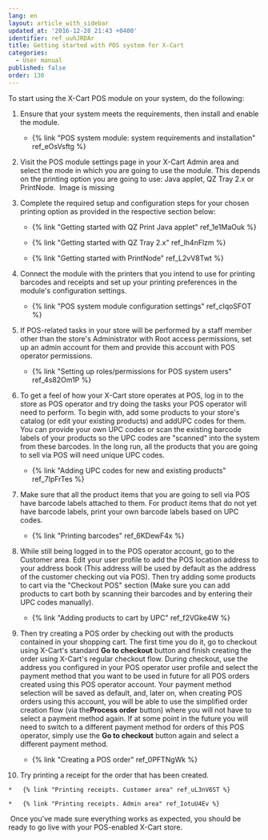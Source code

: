 ```yaml
---
lang: en
layout: article_with_sidebar
updated_at: '2016-12-28 21:43 +0400'
identifier: ref_uuhJRDAr
title: Getting started with POS system for X-Cart
categories:
  - User manual
published: false
order: 130
---
```



To start using the X-Cart POS module on your system, do the following:

1.  Ensure that your system meets the requirements, then install and enable the module.

    *   {% link "POS system module: system requirements and installation" ref_eOsVsftg %}

2.  Visit the POS module settings page in your X-Cart Admin area and select the mode in which you are going to use the module. This depends on the printing option you are going to use: Java applet, QZ Tray 2.x or PrintNode. 
    Image is missing

3.  Complete the required setup and configuration steps for your chosen printing option as provided in the respective section below:

    *   {% link "Getting started with QZ Print Java applet" ref_1e1MaOuk %}

    *   {% link "Getting started with QZ Tray 2.x" ref_lh4nFlzm %} 

    *   {% link "Getting started with PrintNode" ref_L2vV8Twt %}

4.  Connect the module with the printers that you intend to use for printing barcodes and receipts and set up your printing preferences in the module's configuration settings.

    *   {% link "POS system module configuration settings" ref_cIqoSFOT %}

5.  If POS-related tasks in your store will be performed by a staff member other than the store's Administrator with Root access permissions, set up an admin account for them and provide this account with POS operator permissions.

    *   {% link "Setting up roles/permissions for POS system users" ref_4s82Om1P %}

6.  To get a feel of how your X-Cart store operates at POS, log in to the store as POS operator and try doing the tasks your POS operator will need to perform. To begin with, add some products to your store's catalog (or edit your existing products) and addUPC codes for them. You can provide your own UPC codes or scan the existing barcode labels of your products so the UPC codes are "scanned" into the system from these barcodes. In the long run, all the products that you are going to sell via POS will need unique UPC codes. 

    *   {% link "Adding UPC codes for new and existing products" ref_7IpFrTes %}

7.  Make sure that all the product items that you are going to sell via POS have barcode labels attached to them. For product items that do not yet have barcode labels, print your own barcode labels based on UPC codes.

    *   {% link "Printing barcodes" ref_6KDewF4x %}

8.  While still being logged in to the POS operator account, go to the Customer area. Edit your user profile to add the POS location address to your address book (This address will be used by default as the address of the customer checking out via POS). Then try adding some products to cart via the "Checkout POS" section (Make sure you can add products to cart both by scanning their barcodes and by entering their UPC codes manually). 

    *   {% link "Adding products to cart by UPC" ref_f2VGke4W %}

9.  Then try creating a POS order by checking out with the products contained in your shopping cart. The first time you do it, go to checkout using X-Cart's standard **Go to checkout** button and finish creating the order using X-Cart's regular checkout flow. During checkout, use the address you configured in your POS operator user profile and select the payment method that you want to be used in future for all POS orders created using this POS operator account. Your payment method selection will be saved as default, and, later on, when creating POS orders using this account, you will be able to use the simplified order creation flow (via the**Process order** button) where you will not have to select a payment method again. If at some point in the future you will need to switch to a different payment method for orders of this POS operator, simply use the **Go to checkout** button again and select a different payment method.

    *   {% link "Creating a POS order" ref_0PFTNgWk %}

10.  Try printing a receipt for the order that has been created.

    *   {% link "Printing receipts. Customer area" ref_uL3nV6ST %}

    *   {% link "Printing receipts. Admin area" ref_IotuU4Ev %}

 Once you've made sure everything works as expected, you should be ready to go live with your POS-enabled X-Cart store.
